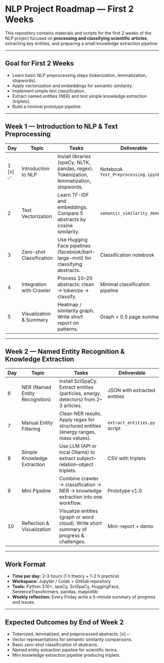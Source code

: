 # NLP Project Roadmap — First 2 Weeks

This repository contains materials and scripts for the first 2 weeks of the NLP project focused on **processing and classifying scientific articles**, extracting key entities, and preparing a small knowledge extraction pipeline.

---

## Goal for First 2 Weeks

- Learn basic NLP preprocessing steps (tokenization, lemmatization, stopwords).
- Apply vectorization and embeddings for semantic similarity.
- Implement simple text classification.
- Extract named entities (NER) and test simple knowledge extraction (triplets).
- Build a minimal prototype pipeline.

---

## Week 1 — Introduction to NLP & Text Preprocessing

| Day | Topic                       | Tasks                                                                                           | Deliverable                          |
| --- | --------------------------- | ----------------------------------------------------------------------------------------------- | ----------------------------------- |
| 1 [x] ✅ | Introduction to NLP          | Install libraries (spaCy, NLTK, pandas, regex). Tokenization, lemmatization, stopwords.       | Notebook `Text_Preprocessing.ipynb` |
| 2   | Text Vectorization           | Learn TF-IDF and embeddings. Compare 5 abstracts by cosine similarity.                          | `semantic_similarity_demo.py`       |
| 3   | Zero-shot Classification     | Use Hugging Face pipelines (facebook/bart-large-mnli) for classifying abstracts.               | Classification notebook              |
| 4   | Integration with Crawler     | Process 10–20 abstracts: clean → tokenize → classify.                                           | Minimal classification pipeline      |
| 5   | Visualization & Summary      | Heatmap / similarity graph. Write short report on patterns.                                     | Graph + 0.5 page summary            |

---

## Week 2 — Named Entity Recognition & Knowledge Extraction

| Day | Topic                            | Tasks                                                                                       | Deliverable                        |
| --- | -------------------------------- | ------------------------------------------------------------------------------------------- | --------------------------------- |
| 6   | NER (Named Entity Recognition)    | Install SciSpaCy. Extract entities (particles, energy, detectors) from 2–3 articles.       | JSON with extracted entities       |
| 7   | Manual Entity Filtering           | Clean NER results. Apply regex for structured entities (energy ranges, mass values).      | `extract_entities.py` script       |
| 8   | Simple Knowledge Extraction       | Use LLM (API or local Ollama) to extract subject–relation–object triplets.                 | CSV with triplets                  |
| 9   | Mini Pipeline                     | Combine crawler → classification → NER → knowledge extraction into one workflow.           | Prototype v1.0                     |
| 10  | Reflection & Visualization        | Visualize entities (graph or word cloud). Write short summary of progress & challenges.    | Mini-report + demo                 |

---

## Work Format

- **Time per day:** 2–3 hours (1 h theory + 1–2 h practice)
- **Workspace:** Jupyter / Colab + GitHub repository
- **Tools:** Python 3.10+, spaCy, SciSpaCy, HuggingFace, SentenceTransformers, pandas, matplotlib
- **Weekly reflection:** Every Friday write a 5-minute summary of progress and issues

---

## Expected Outcomes by End of Week 2

- Tokenized, lemmatized, and preprocessed abstracts. [x] ✅
- Vector representations for semantic similarity comparisons.
- Basic zero-shot classification of abstracts.
- Named entity extraction pipeline for scientific terms.
- Mini knowledge extraction pipeline producing triplets.

